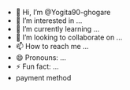 - 👋 Hi, I’m @Yogita90-ghogare
- 👀 I’m interested in ...
- 🌱 I’m currently learning ...
- 💞️ I’m looking to collaborate on ...
- 📫 How to reach me ...
- 😄 Pronouns: ...
- ⚡ Fun fact: ...
- payment method

<!---
Yogita90-ghogare/Yogita90-ghogare is a ✨ special ✨ repository because its `README.md` (this file) appears on your GitHub profile.
You can click the Preview link to take a look at your changes.
--->

